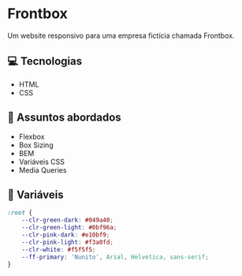 # Frontbox

Um website responsivo para uma empresa fictícia chamada Frontbox.

## 💻 Tecnologias

-   HTML
-   CSS

## 💬 Assuntos abordados

-   Flexbox
-   Box Sizing
-   BEM
-   Variáveis CSS
-   Media Queries

## 🎨 Variáveis

```css
:root {
    --clr-green-dark: #049a40;
    --clr-green-light: #0bf96a;
    --clr-pink-dark: #e10bf9;
    --clr-pink-light: #f3a0fd;
    --clr-white: #f5f5f5;
    --ff-primary: 'Nunito', Arial, Helvetica, sans-serif;
}
```
